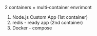 2 containers = multi-container envrimont

1. Node.js Custom App (1st container)
2. redis - ready app (2nd container)
3. Docker - compose
